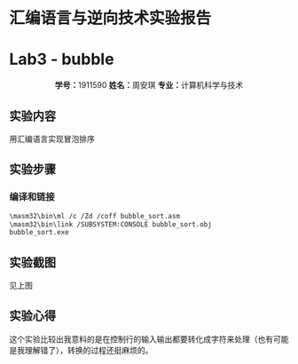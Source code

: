# 汇编语言与逆向技术实验报告

# Lab3 - bubble

<center><b>学号：</b>1911590   <b>姓名：</b>周安琪 <b>专业：</b>计算机科学与技术</center>

## 实验内容

用汇编语言实现冒泡排序

## 实验步骤

### 编译和链接

```bash
\masm32\bin\ml /c /Zd /coff bubble_sort.asm
\masm32\bin\link /SUBSYSTEM:CONSOLE bubble_sort.obj
bubble_sort.exe
```



## 实验截图

见上图

## 实验心得

这个实验比较出我意料的是在控制行的输入输出都要转化成字符来处理（也有可能是我理解错了），转换的过程还挺麻烦的。